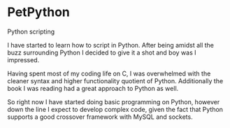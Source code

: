 PetPython
=========

Python scripting

I have started to learn how to script in Python. After being amidst all the buzz surrounding Python I decided to give it a shot and boy was I impressed.

Having spent most of my coding life on C, I was overwhelmed with the cleaner syntax and higher functionality quotient of Python. Additionally the book I was reading had a great approach to Python as well.

So right now I have started doing basic programming on Python, however down the line I expect to develop complex code, given the fact that Python supports a good crossover framework with MySQL and sockets.
